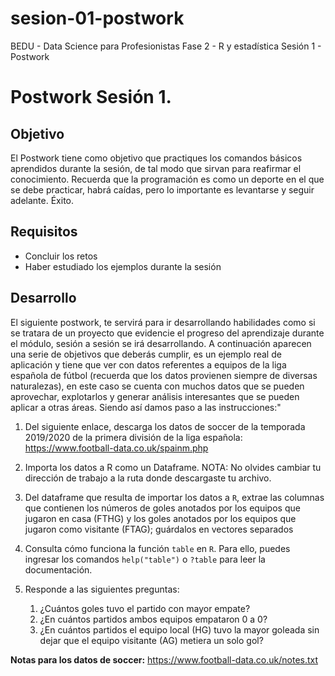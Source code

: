 # sesion-01-postwork

BEDU - Data Science para Profesionistas
Fase 2 - R y estadística
Sesión 1 - Postwork

# Postwork Sesión 1.

## Objetivo

El Postwork tiene como objetivo que practiques los comandos básicos aprendidos 
durante la sesión, de tal modo que sirvan para reafirmar el conocimiento. Recuerda 
que la programación es como un deporte en el que se debe practicar, habrá caídas, 
pero lo importante es levantarse y seguir adelante. Éxito.

## Requisitos
- Concluir los retos
- Haber estudiado los ejemplos durante la sesión

## Desarrollo

El siguiente postwork, te servirá para ir desarrollando habilidades como si se 
tratara de un proyecto que evidencie el progreso del aprendizaje durante el módulo, 
sesión a sesión se irá desarrollando.
A continuación aparecen una serie de objetivos que deberás cumplir, es un ejemplo 
real de aplicación y tiene que ver con datos referentes a equipos de la liga española 
de fútbol (recuerda que los datos provienen siempre de diversas naturalezas), en 
este caso se cuenta con muchos datos que se pueden aprovechar, explotarlos y generar 
análisis interesantes que se pueden aplicar a otras áreas. Siendo así damos paso a las instrucciones:" 
  
1. Del siguiente enlace, descarga los datos de soccer de la temporada 2019/2020 de la primera división de la liga española:
   https://www.football-data.co.uk/spainm.php

2. Importa los datos a R como un Dataframe. NOTA: No olvides cambiar tu dirección de trabajo a la ruta donde descargaste tu archivo.

3. Del dataframe que resulta de importar los datos a `R`, extrae las columnas que contienen los números de goles anotados por los 
equipos que jugaron en casa (FTHG) y los goles anotados por los equipos que jugaron como visitante (FTAG); guárdalos en vectores
separados

4. Consulta cómo funciona la función `table` en `R`. Para ello, puedes ingresar los comandos `help("table")` o `?table` para leer la documentación.


5. Responde a las siguientes preguntas:
    1. ¿Cuántos goles tuvo el partido con mayor empate?
    2. ¿En cuántos partidos ambos equipos empataron 0 a 0?
    3. ¿En cuántos partidos el equipo local (HG) tuvo la mayor goleada sin dejar que el equipo visitante (AG) metiera un solo gol?

  __Notas para los datos de soccer:__ https://www.football-data.co.uk/notes.txt
